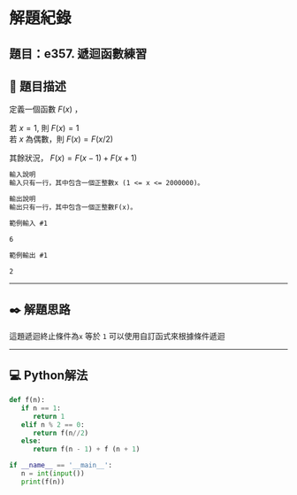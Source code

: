 # 解題紀錄

## 題目：e357. 遞迴函數練習

## 📙 題目描述

定義一個函數 $F(x)$ ，

若 $x = 1$, 則 $F(x) = 1$  
若 $x$ 為偶數，則 $F(x) = F(x/2)$  

其餘狀況， $F(x) = F(x - 1) + F(x + 1)$  

```txt
輸入說明
輸入只有一行，其中包含一個正整數x (1 <= x <= 2000000)。
```

```txt
輸出說明
輸出只有一行，其中包含一個正整數F(x)。
```

```txt
範例輸入 #1    

6

範例輸出 #1 

2
```

---

## ✒️ 解題思路

這題遞迴終止條件為``x`` 等於 ``1``
可以使用自訂函式來根據條件遞迴

---

## 💻 Python解法

```py
def f(n):
   if n == 1:
      return 1
   elif n % 2 == 0:
      return f(n//2)
   else:
      return f(n - 1) + f (n + 1)

if __name__ == '__main__':
   n = int(input())
   print(f(n))
```

